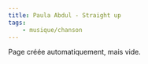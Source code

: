 ```yaml
---
title: Paula Abdul - Straight up
tags:
    - musique/chanson
---
```


Page créée automatiquement, mais vide.
